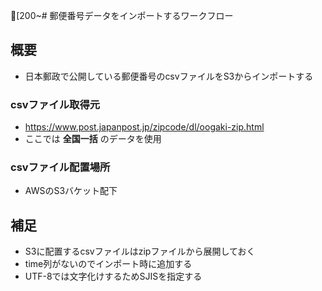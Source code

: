 [200~# 郵便番号データをインポートするワークフロー

## 概要
* 日本郵政で公開している郵便番号のcsvファイルをS3からインポートする

### csvファイル取得元
* https://www.post.japanpost.jp/zipcode/dl/oogaki-zip.html
* ここでは __全国一括__ のデータを使用

### csvファイル配置場所
* AWSのS3バケット配下

## 補足
* S3に配置するcsvファイルはzipファイルから展開しておく
* time列がないのでインポート時に追加する
* UTF-8では文字化けするためSJISを指定する

